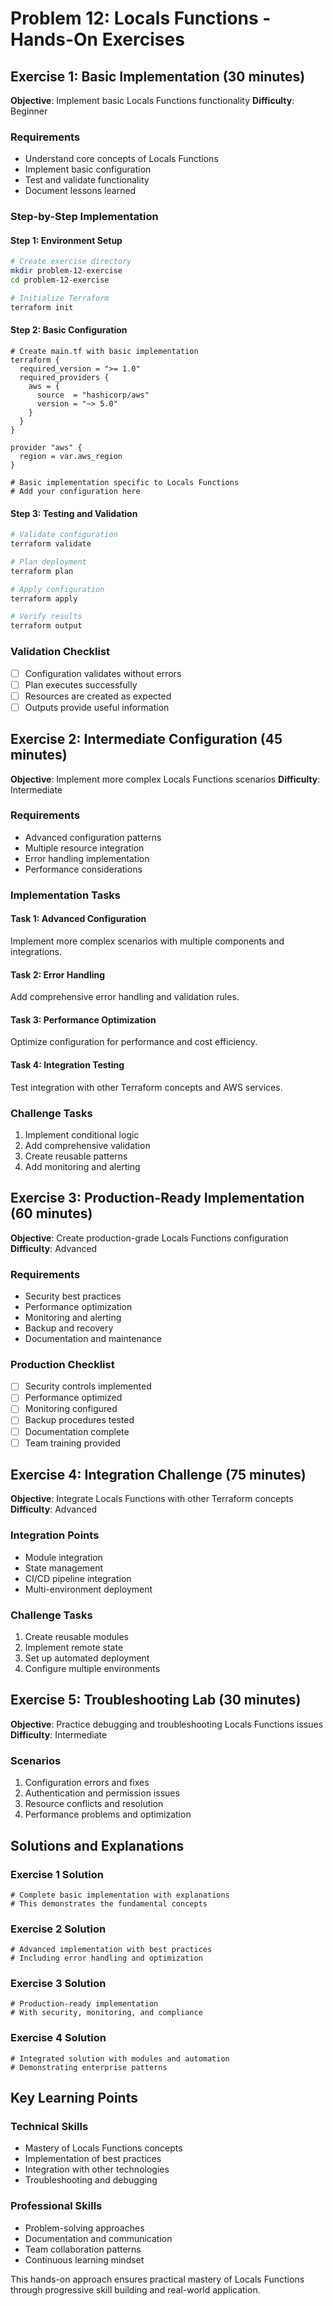 # Problem 12: Locals Functions - Hands-On Exercises

## Exercise 1: Basic Implementation (30 minutes)
**Objective**: Implement basic Locals Functions functionality
**Difficulty**: Beginner

### Requirements
- Understand core concepts of Locals Functions
- Implement basic configuration
- Test and validate functionality
- Document lessons learned

### Step-by-Step Implementation

#### Step 1: Environment Setup
```bash
# Create exercise directory
mkdir problem-12-exercise
cd problem-12-exercise

# Initialize Terraform
terraform init
```

#### Step 2: Basic Configuration
```hcl
# Create main.tf with basic implementation
terraform {
  required_version = ">= 1.0"
  required_providers {
    aws = {
      source  = "hashicorp/aws"
      version = "~> 5.0"
    }
  }
}

provider "aws" {
  region = var.aws_region
}

# Basic implementation specific to Locals Functions
# Add your configuration here
```

#### Step 3: Testing and Validation
```bash
# Validate configuration
terraform validate

# Plan deployment
terraform plan

# Apply configuration
terraform apply

# Verify results
terraform output
```

### Validation Checklist
- [ ] Configuration validates without errors
- [ ] Plan executes successfully
- [ ] Resources are created as expected
- [ ] Outputs provide useful information

## Exercise 2: Intermediate Configuration (45 minutes)
**Objective**: Implement more complex Locals Functions scenarios
**Difficulty**: Intermediate

### Requirements
- Advanced configuration patterns
- Multiple resource integration
- Error handling implementation
- Performance considerations

### Implementation Tasks

#### Task 1: Advanced Configuration
Implement more complex scenarios with multiple components and integrations.

#### Task 2: Error Handling
Add comprehensive error handling and validation rules.

#### Task 3: Performance Optimization
Optimize configuration for performance and cost efficiency.

#### Task 4: Integration Testing
Test integration with other Terraform concepts and AWS services.

### Challenge Tasks
1. Implement conditional logic
2. Add comprehensive validation
3. Create reusable patterns
4. Add monitoring and alerting

## Exercise 3: Production-Ready Implementation (60 minutes)
**Objective**: Create production-grade Locals Functions configuration
**Difficulty**: Advanced

### Requirements
- Security best practices
- Performance optimization
- Monitoring and alerting
- Backup and recovery
- Documentation and maintenance

### Production Checklist
- [ ] Security controls implemented
- [ ] Performance optimized
- [ ] Monitoring configured
- [ ] Backup procedures tested
- [ ] Documentation complete
- [ ] Team training provided

## Exercise 4: Integration Challenge (75 minutes)
**Objective**: Integrate Locals Functions with other Terraform concepts
**Difficulty**: Advanced

### Integration Points
- Module integration
- State management
- CI/CD pipeline integration
- Multi-environment deployment

### Challenge Tasks
1. Create reusable modules
2. Implement remote state
3. Set up automated deployment
4. Configure multiple environments

## Exercise 5: Troubleshooting Lab (30 minutes)
**Objective**: Practice debugging and troubleshooting Locals Functions issues
**Difficulty**: Intermediate

### Scenarios
1. Configuration errors and fixes
2. Authentication and permission issues
3. Resource conflicts and resolution
4. Performance problems and optimization

## Solutions and Explanations

### Exercise 1 Solution
```hcl
# Complete basic implementation with explanations
# This demonstrates the fundamental concepts
```

### Exercise 2 Solution
```hcl
# Advanced implementation with best practices
# Including error handling and optimization
```

### Exercise 3 Solution
```hcl
# Production-ready implementation
# With security, monitoring, and compliance
```

### Exercise 4 Solution
```hcl
# Integrated solution with modules and automation
# Demonstrating enterprise patterns
```

## Key Learning Points

### Technical Skills
- Mastery of Locals Functions concepts
- Implementation of best practices
- Integration with other technologies
- Troubleshooting and debugging

### Professional Skills
- Problem-solving approaches
- Documentation and communication
- Team collaboration patterns
- Continuous learning mindset

This hands-on approach ensures practical mastery of Locals Functions through progressive skill building and real-world application.
